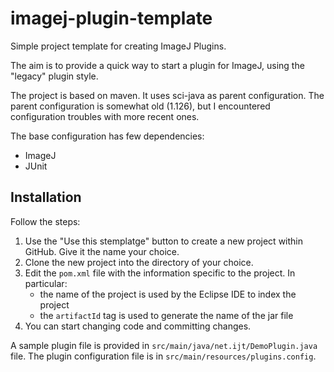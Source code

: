 # imagej-plugin-template
Simple project template for creating ImageJ Plugins.

The aim is to provide a quick way to start a plugin for ImageJ, using the "legacy" plugin style. 

The project is based on maven. It uses sci-java as parent configuration. The parent configuration 
is somewhat old (1.126), but I encountered configuration troubles with more recent ones. 

The base configuration has few dependencies:

* ImageJ
* JUnit

## Installation


Follow the steps:

1. Use the "Use this stemplatge" button to create a new project within GitHub. Give it the name your choice.
2. Clone the new project into the directory of your choice. 
3. Edit the `pom.xml` file with the information specific to the project. 
In particular:
    - the name of the project is used by the Eclipse IDE to index the project
    - the `artifactId` tag is used to generate the name of the jar file
5. You can start changing code and committing changes.

A sample plugin file is provided in `src/main/java/net.ijt/DemoPlugin.java` file.
The plugin configuration file is in `src/main/resources/plugins.config`.
